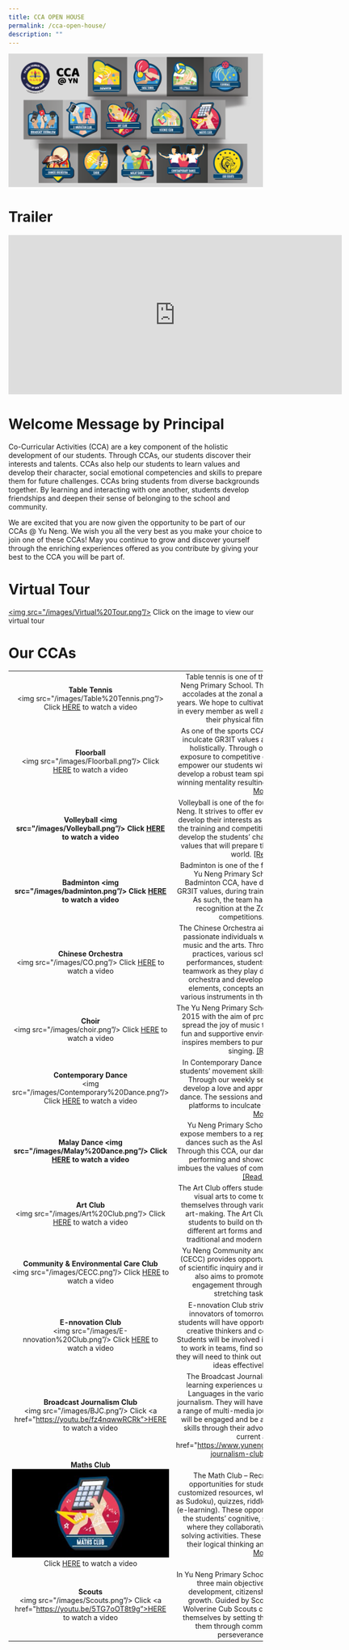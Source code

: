 ```yaml
---
title: CCA OPEN HOUSE
permalink: /cca-open-house/
description: ""
---
```

<img src="/images/WebsiteBanner_CCA-01.png">

# Trailer

<iframe width="660" height="315" src="https://www.youtube.com/embed/w9feZvlDYw8" title="YouTube video player" frameborder="0" allow="accelerometer; autoplay; clipboard-write; encrypted-media; gyroscope; picture-in-picture" allowfullscreen></iframe>


# Welcome Message by Principal

Co-Curricular Activities (CCA) are a key component of the holistic development of our students. Through CCAs, our students discover their interests and talents. CCAs also help our students to learn values and develop their character, social emotional competencies and skills to prepare them for future challenges.  CCAs bring students from diverse backgrounds together. By learning and interacting with one another, students develop friendships and deepen their sense of belonging to the school and community.

We are excited that you are now given the opportunity to be part of our CCAs @ Yu Neng.  We wish you all the very best as you make your choice to join one of these CCAs!  May you continue to grow and discover yourself through the enriching experiences offered as you contribute by giving your best to the CCA you will be part of.


# Virtual Tour

<a href=”https://app.lapentor.com/sphere/cca-venu-virtual-tour”><img src="/images/Virtual%20Tour.png”/></a>
Click on the image to view our virtual tour


# Our CCAs
|||
|-|-|
|<center><b>Table Tennis</b><br><img src="/images/Table%20Tennis.png”/>  Click <a href=”https://youtu.be/2VhBypoDrek”>HERE</a> to watch a video  |<Center>Table tennis is one of the four sports CCAs in Yu Neng Primary School. The team has won numerous accolades at the zonal and national levels over the years. We hope to cultivate their love for Table Tennis in every member as well as to develop their skills and their physical fitness. <a href=”https://www.yunengpri.moe.edu.sg/table-tennis/”>[Read More...]</a>|
|<center><b>Floorball</b><br><img src="/images/Floorball.png”/>  Click <a href=”https://youtu.be/GMh7Jge-qUo”>HERE</a> to watch a video  |<Center>As one of the sports CCA, Floorball training aims to inculcate GR3IT values and develop every student holistically. Through our training sessions and exposure to competitive games in the Nationals, we empower our students with leadership opportunities, develop a robust team spirit and foster a positive and winning mentality resulting in resilient players. [<a href=”https://www.yunengpri.moe.edu.sg/floorball/”>[Read More...]</a>|
|<center><b>Volleyball<b> <img src="/images/Volleyball.png”/>  Click <a href=”https://youtu.be/ZDlFa-xZNn4”>HERE</a> to watch a video  |<Center>Volleyball is one of the four sports CCA offered at Yu Neng. It strives to offer every student opportunities to develop their interests as well as their skills. Through the training and competitions, Volleyball students will develop the students’ character and inculcate GR3IT values that will prepare them for a rapidly changing world. <a href=”https://www.yunengpri.moe.edu.sg/volley-ball/”>[Read More…]</a>|
|<center><b>Badminton<b> <img src="/images/badminton.png”/>  Click <a href=”https://youtu.be/k-Kj91Ron20”>HERE</a> to watch a video  |<Center>Badminton is one of the four sports CCAs offered in Yu Neng Primary School. Students from the Badminton CCA, have demonstrated the school’s GR3IT values, during training as well as competitions. As such, the team has consistently received recognition at the Zonal and National level competitions. <a href=”https://www.yunengpri.moe.edu.sg/badminton/”>[Read More...]</a>|
|<center><b>Chinese Orchestra</b><br><img src="/images/CO.png”/>  Click <a href=”https://youtu.be/kqh7tMvjSyc”>HERE</a> to watch a video  |<Center>The Chinese Orchestra aims to nurture students into passionate individuals with a life-long passion for music and the arts. Through sectionals, combined practices, various school-wide and external performances, students learn the importance of teamwork as they play different instruments in the orchestra and develop understanding of music elements, concepts and techniques to play the various instruments in the orchestra. <a href=”https://www.yunengpri.moe.edu.sg/chinese-orchestra/”>[Read More...]</a>|
|<center><b>Choir</b><br><img src="/images/choir.png”/>  Click <a href=”https://youtu.be/lVRME1Jo2G0”>HERE</a> to watch a video  |<Center>The Yu Neng Primary School Choir was established in 2015 with the aim of promoting the use of voice to spread the joy of music to others. Choir provides a fun and supportive environment that motivates and inspires members to pursue their passion in choral singing. <a href=”https://www.yunengpri.moe.edu.sg/choir/”>[Read More...]</a>|
|<center><b>Contemporary Dance</b><br><img src="/images/Contemporary%20Dance.png”/>  Click <a href=”https://youtu.be/cWLRgGeHC98”>HERE</a> to watch a video  |<Center>In Contemporary Dance CCA, we strive to develop students’ movement skills, musicality and creativity. Through our weekly sessions, the students will develop a love and appreciation for contemporary dance. The sessions and the activities also serve as platforms to inculcate the GR3IT values. <a href=”https://www.yunengpri.moe.edu.sg/contemporary-dance/”>[Read More...]</a>|
|<center><b>Malay Dance<b> <img src="/images/Malay%20Dance.png”/>  Click <a href=”https://youtu.be/mXk_WTFAcUQ”>HERE</a> to watch a video  |<Center>Yu Neng Primary School’s Malay Dance aims to expose members to a repertoire of traditional Malay dances such as the Asli, Inang, Joget and Zapin. Through this CCA, our dancers gain confidence while performing and showcasing their talent. It also imbues the values of commitment and perseverance. <a href=”https://www.yunengpri.moe.edu.sg/malay-dance/”>[Read More...]</a>|
|<center><b>Art Club</b><br><img src="/images/Art%20Club.png”/>  Click <a href=”https://youtu.be/OcN93FsK1YE”>HERE</a> to watch a video  |<Center>The Art Club offers students with a shared interest in visual arts to come together and to express themselves through various art media and forms of art-making. The Art Club provides a platform for students to build on their talent while exploring different art forms and experimenting with both traditional and modern mediums. <a href=”https://www.yunengpri.moe.edu.sg/art-club/”>[Read More...]</a>|
|<center><b>Community & Environmental Care Club</b><br><img src="/images/CECC.png”/>  Click <a href=”https://youtu.be/pz5j_YeCofI”>HERE</a> to watch a video  |<Center>Yu Neng Community and Environmental Care Club (CECC) provides opportunities to cultivate the spirit of scientific inquiry and innovation in the students. It also aims to promote science interests and engagement through challenging and mind-stretching tasks. <a href=”https://www.yunengpri.moe.edu.sg/community-environmental-care-club/”>[Read More...]</a>|
|<center><b>E-nnovation Club</b><br><img src="/images/E-nnovation%20Club.png”/>  Click <a href=”https://youtu.be/8hNyYMB_yYA”>HERE</a> to watch a video  |<Center>E-nnovation Club strives to nurture successful innovators of tomorrow. Through the CCA, the students will have opportunities to be developed into creative thinkers and confident communicators. Students will be involved in projects that require them to work in teams, find solutions to problems, where they will need to think out of the box, and convey their ideas effectively. <a href=”https://www.yunengpri.moe.edu.sg/e-nnovation-club”>[Read More...]</a>|
|<center><b>Broadcast Journalism Club</b><br><img src="/images/BJC.png”/>  Click <a href="https://youtu.be/fz4nqwwRCRk”>HERE</a> to watch a video  |<Center>The Broadcast Journalism Club offers authentic learning experiences using English and Chinese Languages in the various aspects of broadcast journalism. They will have opportunities to embark on a range of multi-media journalistic projects. Students will be engaged and be able to hone their language skills through their advocacy on social issues and current affairs. <a href="https://www.yunengpri.moe.edu.sg/broadcast-journalism-club/”>[Read More...]</a>|
|<center><b>Maths Club</b><br><img src="/images/Maths.png"/>  Click <a href="https://youtu.be/tCq9wG3L2rI">HERE</a> to watch a video  |<Center>The Math Club – Recreational CCA provides opportunities for students to enjoy a variety of customized resources, which includes puzzles (such as Sudoku), quizzes, riddles, math games and Koobits (e-learning). These opportunities thus aim to develop the students’ cognitive, social and emotional skills where they collaboratively work on the problem solving activities. These activities can also develop their logical thinking and reasoning skills. <a href="https://www.yunengpri.moe.edu.sg/maths-club/">[Read More...]</a>|
|<center><b>Scouts</b><br><img src="/images/Scouts.png”/>  Click <a href="https://youtu.be/5TG7oOT8t9g”>HERE</a> to watch a video  |<Center>In Yu Neng Primary School, the Scouting program has three main objectives. They are character development, citizenship training and personal growth. Guided by Scout Promise and Law, the Wolverine Cub Scouts continually tries to improve themselves by setting their goals and reaching for them through commitment, dedication and perseverance. <a href="https://www.yunengpri.moe.edu.sg/uniformed-group/">[Read More...]</a>|